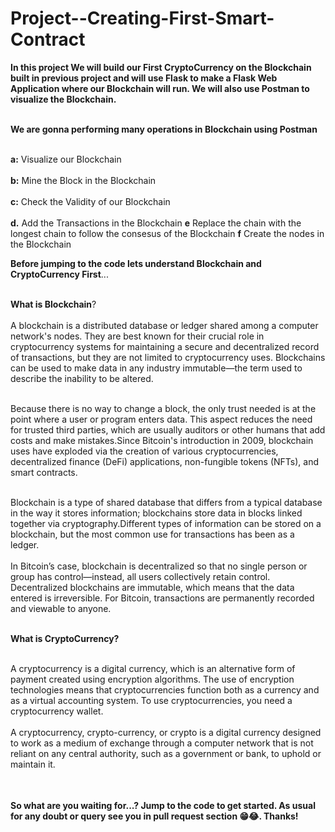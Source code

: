 # Project--Creating-First-Smart-Contract

<table>
  
**In this project We will build our First CryptoCurrency on the Blockchain built in previous project and will use Flask to make a Flask Web Application where our Blockchain will run. We will also use Postman to visualize the Blockchain.** <br></br>

**We are gonna performing many operations in Blockchain using Postman**<br></br>

**a:** Visualize our Blockchain <br></br>
**b:** Mine the Block in the Blockchain <br></br>
**c:** Check the Validity of our Blockchain <br></br>
**d.** Add the Transactions in the Blockchain
**e** Replace the chain with the longest chain to follow the consesus of the Blockchain
**f** Create the nodes in the Blockchain

**Before jumping to the code lets understand Blockchain and CryptoCurrency First**...<br></br>

**What is Blockchain**?<br></br>
A blockchain is a distributed database or ledger shared among a computer network's nodes. They are best known for their crucial role in cryptocurrency systems for maintaining a secure and decentralized record of transactions, but they are not limited to cryptocurrency uses. Blockchains can be used to make data in any industry immutable—the term used to describe the inability to be altered.<br></br>

Because there is no way to change a block, the only trust needed is at the point where a user or program enters data. This aspect reduces the need for trusted third parties, which are usually auditors or other humans that add costs and make mistakes.Since Bitcoin's introduction in 2009, blockchain uses have exploded via the creation of various cryptocurrencies, decentralized finance (DeFi) applications, non-fungible tokens (NFTs), and smart contracts.<br></br>

Blockchain is a type of shared database that differs from a typical database in the way it stores information; blockchains store data in blocks linked together via cryptography.Different types of information can be stored on a blockchain, but the most common use for transactions has been as a ledger.<br></br>
In Bitcoin’s case, blockchain is decentralized so that no single person or group has control—instead, all users collectively retain control.
Decentralized blockchains are immutable, which means that the data entered is irreversible. For Bitcoin, transactions are permanently recorded and viewable to anyone.<br></br>


**What is CryptoCurrency?** <br></br>

A cryptocurrency is a digital currency, which is an alternative form of payment created using encryption algorithms. The use of encryption technologies means that cryptocurrencies function both as a currency and as a virtual accounting system. To use cryptocurrencies, you need a cryptocurrency wallet.<br></br>
A cryptocurrency, crypto-currency, or crypto is a digital currency designed to work as a medium of exchange through a computer network that is not reliant on any central authority, such as a government or bank, to uphold or maintain it.<br></br>


</table>

**So what are you waiting for...? Jump to the code to get started. As usual for any doubt or query see you in pull request section 😁😂. Thanks!**



